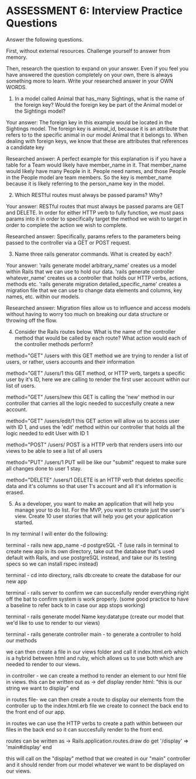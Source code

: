 # ASSESSMENT 6: Interview Practice Questions
Answer the following questions.

First, without external resources. Challenge yourself to answer from memory.

Then, research the question to expand on your answer. Even if you feel you have answered the question completely on your own, there is always something more to learn. Write your researched answer in your OWN WORDS.

1. In a model called Animal that has_many Sightings, what is the name of the foreign key? Would the foreign key be part of the Animal model or the Sightings model?

  Your answer: The foreign key in this example would be located in the Sightings model.  The foreign key is animal_id, because it is an attribute that refers to to the specific animal in our model Animal that it belongs to.  When dealing with foreign keys, we know that these are attributes that references a candidate key

  Researched answer: A perfect example for this explanation is if you have a table for a Team would likely have member_name in it.  That member_name would likely have many People in it.  People need names, and those People in the People model are team members.  So the key is member_name because it is likely referring  to the person_name key in the model.



2. Which RESTful routes must always be passed params? Why?

  Your answer: RESTful routes that must always be passed params are GET and DELETE.  In order for either HTTP verb to fully function, we must pass params into it in order to specifically target the method we wish to target in order to complete the action we wish to complete.

  Researched answer: Specifically, params refers to the parameters being passed to the controller via a GET or POST request.



3. Name three rails generator commands. What is created by each?

  Your answer: 'rails generate model arbitrary_name' creates us a model within Rails that we can use to hold our data.  'rails generate controller whatever_name' creates us a controller that holds our HTTP verbs, actions, methods etc. 'rails generate migration detailed_specific_name' creates a migration file that we can use to change data elements and columns, key names, etc. within our models.

  Researched answer: Migration files allow us to influence and access models without having to worry too much on breaking our data structure or throwing off the flow.



4. Consider the Rails routes below. What is the name of the controller method that would be called by each route? What action would each of the controller methods perform?

method="GET"    /users         with this GET method we are trying to render a list of users, or rather, users accounts and their information

method="GET"    /users/1    this GET method, or HTTP verb, targets a specific user by it's ID, here we are calling to render the first user account within our list of users.

method="GET"    /users/new    this GET is calling the 'new' method in our controller that carries all the logic needed to succesfully create a new account.

method="GET"    /users/edit/1    this GET action will allow us to access user with ID 1, and uses the 'edit' method within our controller that holds all the logic needed to edit User with ID 1

method="POST"   /users/       POST is a HTTP verb that renders users into our views to be able to see a list of all users

method="PUT"    /users/1      PUT will be like our "submit" request to make sure all changes done to user 1 stay.

method="DELETE" /users/1      DELETE is an HTTP verb that deletes specific data and it's columns so that user 1's account and all it's information is erased.



5. As a developer, you want to make an application that will help you manage your to do list. For the MVP, you want to create just the user's view. Create 10 user stories that will help you get your application started.

  In my terminal I will enter do the following:

  terminal - rails new app_name -d postgreSQL -T (use rails in terminal to create new app in its own directory, take out the database that's used default with Rails, and use postgreSQL instead, and take our its testing specs so we can install rspec instead)

  terminal - cd into directory, rails db:create to create the database for our new app

  terminal - rails server to confirm we can succesfully render everything right off the bat to confirm system is work properly. (some good practice to have a baseline to refer back to in case our app stops working)

  terminal - rails generate model Name key:datatype (create our model that we'd like to use to render to our views)

  terminal - rails generate controller main - to generate a controller to hold our methods

  we can then create a file in our views folder and call it index.html.erb which is a hybrid between html and ruby, which allows us to use both which are needed to render to our views.

  in controller - we can create a method to render an element to our html file in views.  this can be written out as -> def display render html: "this is our string we want to display" end

  in routes file- we can then create a route to display our elements from the controller up to the index.html.erb file we create to connect the back end to the front end of our app.

  in routes we can use the HTTP verbs to create a path within between our files in the back end so it can succesfully render to the front end.

  routes can be written as -> Rails.application.routes.draw do get '/display' => 'main#display' end

  this will call on the "display" method that we created in our "main" controller and it should render from our model whatever we want to be displayed on our views.
